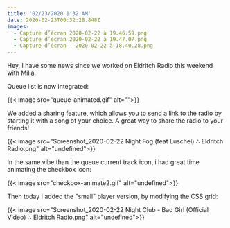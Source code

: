 ```yaml
---
title: '02/23/2020 1:32 AM'
date: 2020-02-23T00:32:28.848Z
images:
  - Capture d’écran 2020-02-22 à 19.46.59.png
  - Capture d’écran 2020-02-22 à 19.47.07.png
  - Capture d’écran - 2020-02-22 à 18.40.28.png
---
```

Hey, I have some news since we worked on Eldritch Radio this weekend with Milia.

Queue list is now integrated:

{{< image src="queue-animated.gif" alt="">}}

We added a sharing feature, which allows you to send a link to the radio by starting it with a song of your choice. A great way to share the radio to your friends!

{{< image src="Screenshot_2020-02-22 Night Fog (feat Luschel) ∴ Eldritch Radio.png" alt="undefined">}}

In the same vibe than the queue current track icon, i had great time animating the checkbox icon:

{{< image src="checkbox-animate2.gif" alt="undefined">}}

Then today I added the "small" player version, by modifying the CSS grid:

{{< image src="Screenshot_2020-02-22 Night Club - Bad Girl (Official Video) ∴ Eldritch Radio.png" alt="undefined">}}

